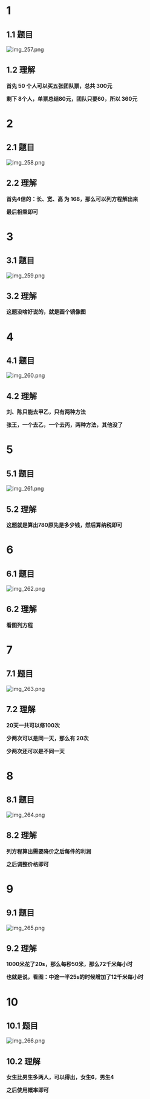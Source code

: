 # 1

## 1.1 题目
![img_257.png](img_257.png)

## 1.2 理解

**首先 50 个人可以买五张团队票，总共 300元**

**剩下 8个人，单票总结80元，团队只要60，所以 360元**

# 2

## 2.1 题目

![img_258.png](img_258.png)

## 2.2 理解

**首先4倍的：长、宽、高 为 168，那么可以列方程解出来**

**最后相乘即可**

# 3

## 3.1 题目

![img_259.png](img_259.png)

## 3.2 理解

**这题没啥好说的，就是画个镜像图**

# 4

## 4.1 题目

![img_260.png](img_260.png)

## 4.2 理解

**刘、陈只能去甲乙，只有两种方法**

**张王，一个去乙，一个去丙，两种方法，其他没了**

# 5

## 5.1 题目

![img_261.png](img_261.png)

## 5.2 理解

**这题就是算出780原先是多少钱，然后算纳税即可**

# 6

## 6.1 题目

![img_262.png](img_262.png)

## 6.2 理解

**看图列方程**

# 7

## 7.1 题目

![img_263.png](img_263.png)

## 7.2 理解

**20天一共可以修100次**

**少两次可以是同一天，那么有 20次**

**少两次还可以是不同一天**

# 8

## 8.1 题目

![img_264.png](img_264.png)

## 8.2 理解

**列方程算出需要降价之后每件的利润**

**之后调整价格即可**

# 9

## 9.1 题目

![img_265.png](img_265.png)

## 9.2 理解

**1000米花了20s，那么每秒50米，那么72千米每小时**

**也就是说，看图：中途一半25s的时候增加了12千米每小时**

# 10

## 10.1 题目

![img_266.png](img_266.png)

## 10.2 理解

**女生比男生多两人，可以得出，女生6，男生4**

**之后使用概率即可**